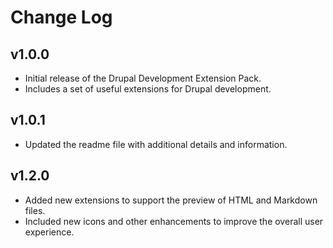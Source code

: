 # Change Log

## v1.0.0

- Initial release of the Drupal Development Extension Pack.
- Includes a set of useful extensions for Drupal development.

## v1.0.1

- Updated the readme file with additional details and information.

## v1.2.0

- Added new extensions to support the preview of HTML and Markdown files.
- Included new icons and other enhancements to improve the overall user experience.